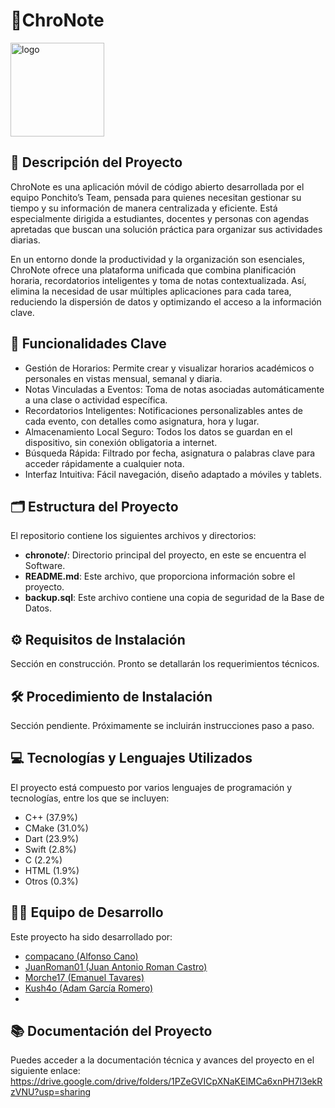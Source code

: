 # 📘ChroNote
<img src="https://github.com/user-attachments/assets/58880c20-2610-482c-8497-8f2ed2326c93" alt="logo" width="150"/>

## 📝 Descripción del Proyecto

ChroNote es una aplicación móvil de código abierto desarrollada por el equipo Ponchito’s Team, pensada para quienes necesitan gestionar su tiempo y su información de manera centralizada y eficiente. Está especialmente dirigida a estudiantes, docentes y personas con agendas apretadas que buscan una solución práctica para organizar sus actividades diarias.

En un entorno donde la productividad y la organización son esenciales, ChroNote ofrece una plataforma unificada que combina planificación horaria, recordatorios inteligentes y toma de notas contextualizada. Así, elimina la necesidad de usar múltiples aplicaciones para cada tarea, reduciendo la dispersión de datos y optimizando el acceso a la información clave.

## 🚀 Funcionalidades Clave

- Gestión de Horarios: Permite crear y visualizar horarios académicos o personales en vistas mensual, semanal y diaria.
- Notas Vinculadas a Eventos: Toma de notas asociadas automáticamente a una clase o actividad específica.
- Recordatorios Inteligentes: Notificaciones personalizables antes de cada evento, con detalles como asignatura, hora y lugar.
- Almacenamiento Local Seguro: Todos los datos se guardan en el dispositivo, sin conexión obligatoria a internet.
- Búsqueda Rápida: Filtrado por fecha, asignatura o palabras clave para acceder rápidamente a cualquier nota.
- Interfaz Intuitiva: Fácil navegación, diseño adaptado a móviles y tablets.

## 🗂️ Estructura del Proyecto

El repositorio contiene los siguientes archivos y directorios:

- **chronote/**: Directorio principal del proyecto, en este se encuentra el Software.
- **README.md**: Este archivo, que proporciona información sobre el proyecto.
- **backup.sql**: Este archivo contiene una copia de seguridad de la Base de Datos.

## ⚙️ Requisitos de Instalación
Sección en construcción. Pronto se detallarán los requerimientos técnicos.

## 🛠️ Procedimiento de Instalación
Sección pendiente. Próximamente se incluirán instrucciones paso a paso.

## 💻 Tecnologías y Lenguajes Utilizados

El proyecto está compuesto por varios lenguajes de programación y tecnologías, entre los que se incluyen:

- C++ (37.9%)
- CMake (31.0%)
- Dart (23.9%)
- Swift (2.8%)
- C (2.2%)
- HTML (1.9%)
- Otros (0.3%)

## 👨‍💻 Equipo de Desarrollo

Este proyecto ha sido desarrollado por:

- [compacano (Alfonso Cano)](https://github.com/compacano)
- [JuanRoman01 (Juan Antonio Roman Castro)](https://github.com/JuanRoman01)
- [Morche17 (Emanuel Tavares)](https://github.com/Morche17)
- [Kush4o (Adam García Romero)](https://github.com/Kush4o)
- 

## 📚 Documentación del Proyecto

Puedes acceder a la documentación técnica y avances del proyecto en el siguiente enlace:
https://drive.google.com/drive/folders/1PZeGVICpXNaKElMCa6xnPH7l3ekRzVNU?usp=sharing

